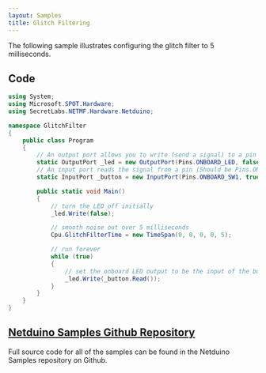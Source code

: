 ```yaml
---
layout: Samples
title: Glitch Filtering
---
```


The following sample illustrates configuring the glitch filter to 5 milliseconds.

## Code

```csharp
using System;
using Microsoft.SPOT.Hardware;
using SecretLabs.NETMF.Hardware.Netduino;

namespace GlitchFilter
{
    public class Program
    {
        // An output port allows you to write (send a signal) to a pin
        static OutputPort _led = new OutputPort(Pins.ONBOARD_LED, false);
        // An input port reads the signal from a pin (Should be Pins.ONBOARD_BTN, but there is a bug)
        static InputPort _button = new InputPort(Pins.ONBOARD_SW1, true, Port.ResistorMode.Disabled);

        public static void Main()
        {
            // turn the LED off initially
            _led.Write(false);

            // smooth noise out over 5 milliseconds
            Cpu.GlitchFilterTime = new TimeSpan(0, 0, 0, 0, 5);

            // run forever
            while (true)
            {
                // set the onboard LED output to be the input of the button
                _led.Write(_button.Read());
            }
        }
    }
}
```

## [Netduino Samples Github Repository](https://github.com/WildernessLabs/Netduino_Samples)

Full source code for all of the samples can be found in the Netduino Samples repository on Github.